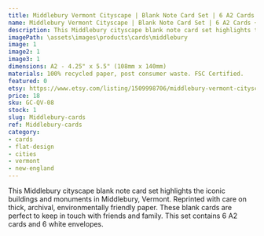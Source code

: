 ```yaml
---
title: Middlebury Vermont Cityscape | Blank Note Card Set | 6 A2 Cards + Envelopes
name: Middlebury Vermont Cityscape | Blank Note Card Set | 6 A2 Cards + Envelopes
description: This Middlebury cityscape blank note card set highlights the iconic buildings and monuments in Middlebury, Vermont. Reprinted with care on thick, archival, environmentally friendly paper.
imagePath: \assets\images\products\cards\middlebury
image: 1
image2: 1
image3: 1
dimensions: A2 - 4.25" x 5.5" (108mm x 140mm)
materials: 100% recycled paper, post consumer waste. FSC Certified.
featured: 0
etsy: https://www.etsy.com/listing/1509998706/middlebury-vermont-cityscape-blank-note
price: 18
sku: GC-QV-08
stock: 1
slug: Middlebury-cards
ref: Middlebury-cards
category:
- cards
- flat-design
- cities
- vermont
- new-england
---
```

This Middlebury cityscape blank note card set highlights the iconic buildings and monuments in Middlebury, Vermont. Reprinted with care on thick, archival, environmentally friendly paper. These blank cards are perfect to keep in touch with friends and family. This set contains 6 A2 cards and 6 white envelopes.
